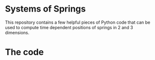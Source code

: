 # Systems of Springs
This repository contains a few helpful pieces of Python code 
that can be used to compute time dependent positions of 
springs in 2 and 3 dimensions.

# The code

